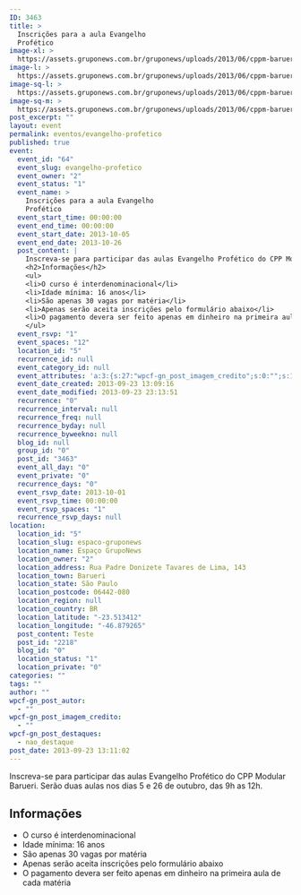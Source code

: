 ```yaml
---
ID: 3463
title: >
  Inscrições para a aula Evangelho
  Profético
image-xl: >
  https://assets.gruponews.com.br/gruponews/uploads/2013/06/cppm-barueri.jpg
image-l: >
  https://assets.gruponews.com.br/gruponews/uploads/2013/06/cppm-barueri.jpg
image-sq-l: >
  https://assets.gruponews.com.br/gruponews/uploads/2013/06/cppm-barueri.jpg
image-sq-m: >
  https://assets.gruponews.com.br/gruponews/uploads/2013/06/cppm-barueri-720x353.jpg
post_excerpt: ""
layout: event
permalink: eventos/evangelho-profetico
published: true
event:
  event_id: "64"
  event_slug: evangelho-profetico
  event_owner: "2"
  event_status: "1"
  event_name: >
    Inscrições para a aula Evangelho
    Profético
  event_start_time: 00:00:00
  event_end_time: 00:00:00
  event_start_date: 2013-10-05
  event_end_date: 2013-10-26
  post_content: |
    Inscreva-se para participar das aulas Evangelho Profético do CPP Modular Barueri. Serão duas aulas nos dias 5 e 26 de outubro, das 9h as 12h.
    <h2>Informações</h2>
    <ul>
    <li>O curso é interdenominacional</li>
    <li>Idade mínima: 16 anos</li>
    <li>São apenas 30 vagas por matéria</li>
    <li>Apenas serão aceita inscrições pelo formulário abaixo</li>
    <li>O pagamento devera ser feito apenas em dinheiro na primeira aula de cada matéria</li>
    </ul>
  event_rsvp: "1"
  event_spaces: "12"
  location_id: "5"
  recurrence_id: null
  event_category_id: null
  event_attributes: 'a:3:{s:27:"wpcf-gn_post_imagem_credito";s:0:"";s:18:"wpcf-gn_post_autor";s:0:"";s:22:"wpcf-gn_post_destaques";s:12:"nao_destaque";}'
  event_date_created: 2013-09-23 13:09:16
  event_date_modified: 2013-09-23 23:13:51
  recurrence: "0"
  recurrence_interval: null
  recurrence_freq: null
  recurrence_byday: null
  recurrence_byweekno: null
  blog_id: null
  group_id: "0"
  post_id: "3463"
  event_all_day: "0"
  event_private: "0"
  recurrence_days: "0"
  event_rsvp_date: 2013-10-01
  event_rsvp_time: 00:00:00
  event_rsvp_spaces: "1"
  recurrence_rsvp_days: null
location:
  location_id: "5"
  location_slug: espaco-gruponews
  location_name: Espaço GrupoNews
  location_owner: "2"
  location_address: Rua Padre Donizete Tavares de Lima, 143
  location_town: Barueri
  location_state: São Paulo
  location_postcode: 06442-080
  location_region: null
  location_country: BR
  location_latitude: "-23.513412"
  location_longitude: "-46.879265"
  post_content: Teste
  post_id: "2218"
  blog_id: "0"
  location_status: "1"
  location_private: "0"
categories: ""
tags: ""
author: ""
wpcf-gn_post_autor:
  - ""
wpcf-gn_post_imagem_credito:
  - ""
wpcf-gn_post_destaques:
  - nao_destaque
post_date: 2013-09-23 13:11:02
---
```

Inscreva-se para participar das aulas Evangelho Profético do CPP Modular Barueri. Serão duas aulas nos dias 5 e 26 de outubro, das 9h as 12h.
<h2>Informações</h2>
<ul>
	<li>O curso é interdenominacional</li>
	<li>Idade mínima: 16 anos</li>
	<li>São apenas 30 vagas por matéria</li>
	<li>Apenas serão aceita inscrições pelo formulário abaixo</li>
	<li>O pagamento devera ser feito apenas em dinheiro na primeira aula de cada matéria</li>
</ul>
